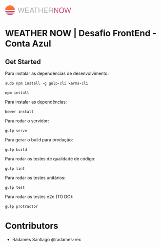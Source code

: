 ![Project Logo](src/assets/images/logo.svg)

# WEATHER NOW | Desafio FrontEnd - Conta Azul

## Get Started

Para instalar as dependências de desenvolvimento:

`sudo npm install -g gulp-cli karma-cli`

`npm install`

Para instalar as dependências:

`bower install`

Para rodar o servidor:

`gulp serve`

Para gerar o build para produção:

`gulp build`

Para rodar os testes de qualidade de código:

`gulp lint`

Para rodar os testes unitários:

`gulp test`

Para rodar os testes e2e (TO DO):

`gulp protractor`

# Contributors

-   Rádames Santiago @radames-rex
